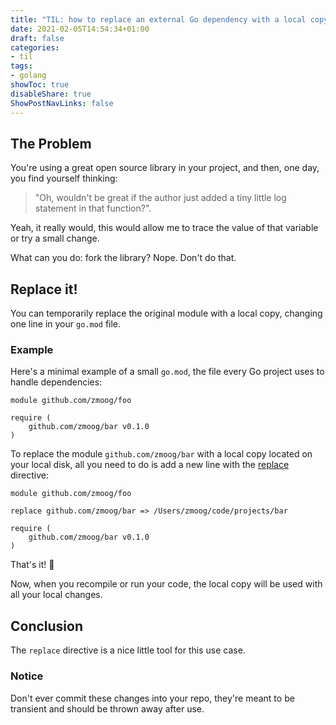 ```yaml
---
title: "TIL: how to replace an external Go dependency with a local copy"
date: 2021-02-05T14:54:34+01:00
draft: false
categories:
- til
tags:
- golang
showToc: true
disableShare: true
ShowPostNavLinks: false
---
```


## The Problem

You're using a great open source library in your project, and then, one day, you find yourself thinking: 

> "Oh, wouldn't be great if the author just added a tiny little log statement in that function?". 

Yeah, it really would, this would allow me to trace the value of that variable or try a small change.

What can you do: fork the library? Nope. Don't do that.


## Replace it!

You can temporarily replace the original module with a local copy, changing one line in your `go.mod` file.


### Example

Here's a minimal example of a small `go.mod`, the file every Go project uses to handle dependencies:

```golang
module github.com/zmoog/foo

require (
    github.com/zmoog/bar v0.1.0
)
```

To replace the module `github.com/zmoog/bar` with a local copy located on your local disk, all you need to do is add a new line with the [replace](https://golang.org/ref/mod#go-mod-file-replace) directive:

```golang
module github.com/zmoog/foo

replace github.com/zmoog/bar => /Users/zmoog/code/projects/bar

require (
    github.com/zmoog/bar v0.1.0
)
```

That's it! 🥳

Now, when you recompile or run your code, the local copy will be used with all your local changes.


## Conclusion

The `replace` directive is a nice little tool for this use case.

### Notice

Don't ever commit these changes into your repo, they're meant to be transient and should be thrown away after use.

